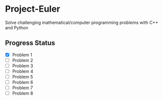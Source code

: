 # Project-Euler
Solve challenging mathematical/computer programming problems with C++ and Python

## Progress Status
- [x] Problem 1
- [ ] Problem 2
- [ ] Problem 3
- [ ] Problem 4
- [ ] Problem 5
- [ ] Problem 6
- [ ] Problem 7
- [ ] Problem 8
